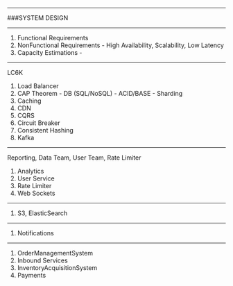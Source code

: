 ---------
###SYSTEM DESIGN

---------
1) Functional Requirements
2) NonFunctional Requirements - High Availability, Scalability, Low Latency
3) Capacity Estimations - 

---------

LC6K

1) Load Balancer
2) CAP Theorem - DB (SQL/NoSQL) - ACID/BASE - Sharding
3) Caching
4) CDN
5) CQRS
6) Circuit Breaker
7) Consistent Hashing
8) Kafka

---------

Reporting, Data Team, User Team, Rate Limiter

1) Analytics
2) User Service
3) Rate Limiter
4) Web Sockets

---------
1) S3, ElasticSearch 
---------


1) Notifications
---------


1) OrderManagementSystem
2) Inbound Services
3) InventoryAcquisitionSystem
4) Payments





















